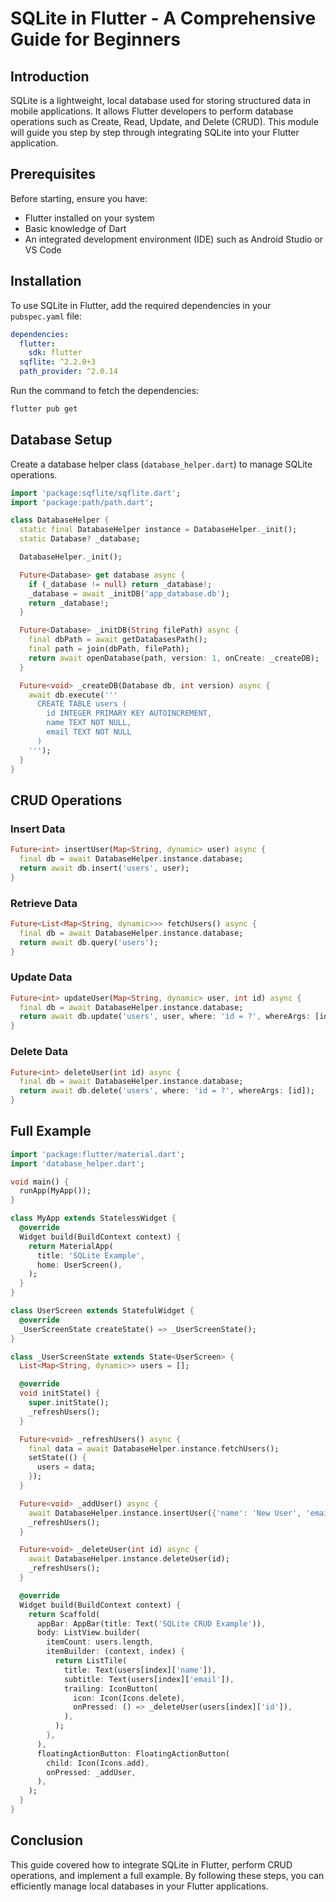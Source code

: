 # SQLite in Flutter - A Comprehensive Guide for Beginners

## Introduction
SQLite is a lightweight, local database used for storing structured data in mobile applications. It allows Flutter developers to perform database operations such as Create, Read, Update, and Delete (CRUD). This module will guide you step by step through integrating SQLite into your Flutter application.

## Prerequisites
Before starting, ensure you have:
- Flutter installed on your system
- Basic knowledge of Dart
- An integrated development environment (IDE) such as Android Studio or VS Code

## Installation
To use SQLite in Flutter, add the required dependencies in your `pubspec.yaml` file:

```yaml
dependencies:
  flutter:
    sdk: flutter
  sqflite: ^2.2.0+3
  path_provider: ^2.0.14
```

Run the command to fetch the dependencies:
```sh
flutter pub get
```

## Database Setup
Create a database helper class (`database_helper.dart`) to manage SQLite operations.

```dart
import 'package:sqflite/sqflite.dart';
import 'package:path/path.dart';

class DatabaseHelper {
  static final DatabaseHelper instance = DatabaseHelper._init();
  static Database? _database;

  DatabaseHelper._init();

  Future<Database> get database async {
    if (_database != null) return _database!;
    _database = await _initDB('app_database.db');
    return _database!;
  }

  Future<Database> _initDB(String filePath) async {
    final dbPath = await getDatabasesPath();
    final path = join(dbPath, filePath);
    return await openDatabase(path, version: 1, onCreate: _createDB);
  }

  Future<void> _createDB(Database db, int version) async {
    await db.execute('''
      CREATE TABLE users (
        id INTEGER PRIMARY KEY AUTOINCREMENT,
        name TEXT NOT NULL,
        email TEXT NOT NULL
      )
    ''');
  }
}
```

## CRUD Operations

### Insert Data
```dart
Future<int> insertUser(Map<String, dynamic> user) async {
  final db = await DatabaseHelper.instance.database;
  return await db.insert('users', user);
}
```

### Retrieve Data
```dart
Future<List<Map<String, dynamic>>> fetchUsers() async {
  final db = await DatabaseHelper.instance.database;
  return await db.query('users');
}
```

### Update Data
```dart
Future<int> updateUser(Map<String, dynamic> user, int id) async {
  final db = await DatabaseHelper.instance.database;
  return await db.update('users', user, where: 'id = ?', whereArgs: [id]);
}
```

### Delete Data
```dart
Future<int> deleteUser(int id) async {
  final db = await DatabaseHelper.instance.database;
  return await db.delete('users', where: 'id = ?', whereArgs: [id]);
}
```

## Full Example

```dart
import 'package:flutter/material.dart';
import 'database_helper.dart';

void main() {
  runApp(MyApp());
}

class MyApp extends StatelessWidget {
  @override
  Widget build(BuildContext context) {
    return MaterialApp(
      title: 'SQLite Example',
      home: UserScreen(),
    );
  }
}

class UserScreen extends StatefulWidget {
  @override
  _UserScreenState createState() => _UserScreenState();
}

class _UserScreenState extends State<UserScreen> {
  List<Map<String, dynamic>> users = [];

  @override
  void initState() {
    super.initState();
    _refreshUsers();
  }

  Future<void> _refreshUsers() async {
    final data = await DatabaseHelper.instance.fetchUsers();
    setState(() {
      users = data;
    });
  }

  Future<void> _addUser() async {
    await DatabaseHelper.instance.insertUser({'name': 'New User', 'email': 'newuser@example.com'});
    _refreshUsers();
  }

  Future<void> _deleteUser(int id) async {
    await DatabaseHelper.instance.deleteUser(id);
    _refreshUsers();
  }

  @override
  Widget build(BuildContext context) {
    return Scaffold(
      appBar: AppBar(title: Text('SQLite CRUD Example')),
      body: ListView.builder(
        itemCount: users.length,
        itemBuilder: (context, index) {
          return ListTile(
            title: Text(users[index]['name']),
            subtitle: Text(users[index]['email']),
            trailing: IconButton(
              icon: Icon(Icons.delete),
              onPressed: () => _deleteUser(users[index]['id']),
            ),
          );
        },
      ),
      floatingActionButton: FloatingActionButton(
        child: Icon(Icons.add),
        onPressed: _addUser,
      ),
    );
  }
}
```

## Conclusion
This guide covered how to integrate SQLite in Flutter, perform CRUD operations, and implement a full example. By following these steps, you can efficiently manage local databases in your Flutter applications.
